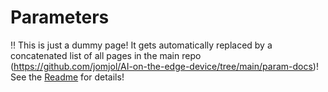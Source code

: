 # Parameters

:bangbang: This is just a dummy page! It gets automatically replaced by a concatenated list of all pages in the main repo (https://github.com/jomjol/AI-on-the-edge-device/tree/main/param-docs)!
See the [Readme](https://github.com/jomjol/AI-on-the-edge-device-docs/blob/main/README.md#parameter-documentation) for details!
